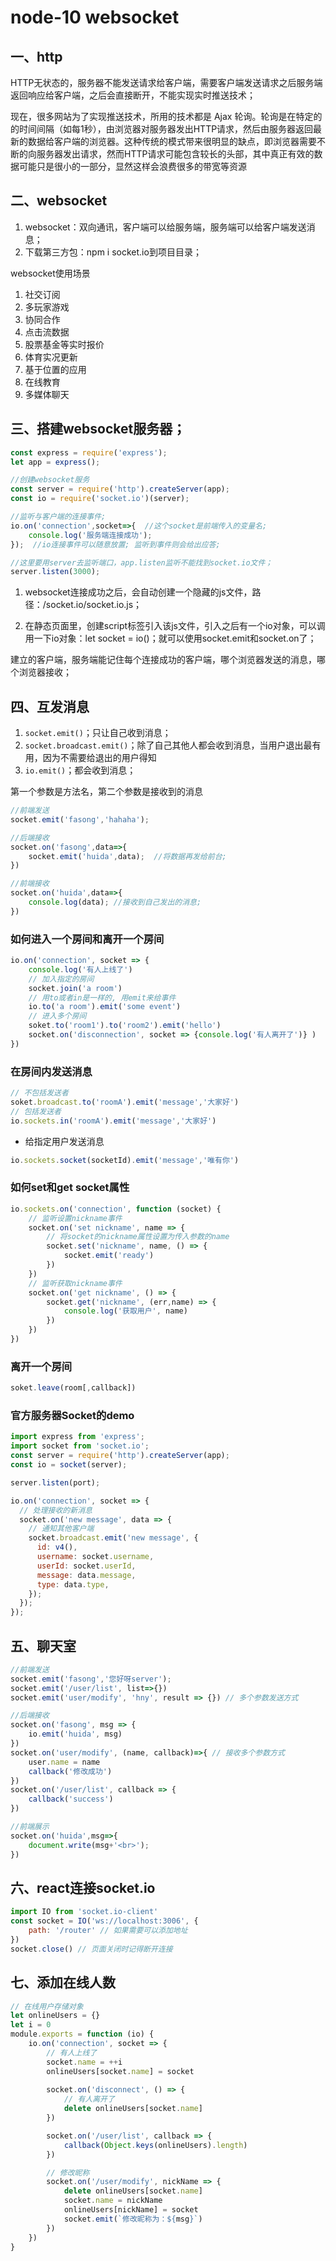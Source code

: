 # node-10 websocket
## 一、http
HTTP无状态的，服务器不能发送请求给客户端，需要客户端发送请求之后服务端返回响应给客户端，之后会直接断开，不能实现实时推送技术；

现在，很多网站为了实现推送技术，所用的技术都是 Ajax 轮询。轮询是在特定的的时间间隔（如每1秒），由浏览器对服务器发出HTTP请求，然后由服务器返回最新的数据给客户端的浏览器。这种传统的模式带来很明显的缺点，即浏览器需要不断的向服务器发出请求，然而HTTP请求可能包含较长的头部，其中真正有效的数据可能只是很小的一部分，显然这样会浪费很多的带宽等资源


## 二、websocket
1. websocket：双向通讯，客户端可以给服务端，服务端可以给客户端发送消息；
2. 下载第三方包：npm i socket.io到项目目录；



websocket使用场景

1. 社交订阅
2. 多玩家游戏
3. 协同合作
4. 点击流数据
5. 股票基金等实时报价
6. 体育实况更新
7. 基于位置的应用
8. 在线教育
9. 多媒体聊天



## 三、搭建websocket服务器；

```js
const express = require('express');
let app = express();

//创建websocket服务
const server = require('http').createServer(app);
const io = require('socket.io')(server);

//监听与客户端的连接事件;
io.on('connection',socket=>{  //这个socket是前端传入的变量名;
    console.log('服务端连接成功');
});  //io连接事件可以随意放置; 监听到事件则会给出应答;

//这里要用server去监听端口，app.listen监听不能找到socket.io文件；
server.listen(3000);
```
1. websocket连接成功之后，会自动创建一个隐藏的js文件，路径：/socket.io/socket.io.js；

2. 在静态页面里，创建script标签引入该js文件，引入之后有一个io对象，可以调用一下io对象：let socket = io()；就可以使用socket.emit和socket.on了；

建立的客户端，服务端能记住每个连接成功的客户端，哪个浏览器发送的消息，哪个浏览器接收；



## 四、互发消息
1. `socket.emit()`；只让自己收到消息；
2. `socket.broadcast.emit()`；除了自己其他人都会收到消息，当用户退出最有用，因为不需要给退出的用户得知
3. `io.emit()`；都会收到消息；

第一个参数是方法名，第二个参数是接收到的消息

```js
//前端发送
socket.emit('fasong','hahaha');

//后端接收
socket.on('fasong',data=>{
    socket.emit('huida',data);  //将数据再发给前台;
})

//前端接收
socket.on('huida',data=>{
    console.log(data); //接收到自己发出的消息;
})
```
### 如何进入一个房间和离开一个房间
```js
io.on('connection', socket => {
    console.log('有人上线了')
    // 加入指定的房间
    socket.join('a room')
    // 用to或者in是一样的, 用emit来给事件
    io.to('a room').emit('some event')
    // 进入多个房间
    soket.to('room1').to('room2').emit('hello')
    socket.on('disconnection', socket => {console.log('有人离开了')} )
})
```

### 在房间内发送消息
```js
// 不包括发送者
soket.broadcast.to('roomA').emit('message','大家好')
// 包括发送者
io.sockets.in('roomA').emit('message','大家好')
```
* 给指定用户发送消息
```js
io.sockets.socket(socketId).emit('message','唯有你')
```

### 如何set和get    socket属性
```js
io.sockets.on('connection', function (socket) {
    // 监听设置nickname事件
    socket.on('set nickname', name => {
        // 将socket的nickname属性设置为传入参数的name
        socket.set('nickname', name, () => {
            socket.emit('ready')
        })
    })
    // 监听获取nickname事件
    socket.on('get nickname', () => {
        socket.get('nickname', (err,name) => {
            console.log('获取用户', name)
        })
    })
})
```

### 离开一个房间
```js
soket.leave(room[,callback])
```



### 官方服务器Socket的demo

```js
import express from 'express';
import socket from 'socket.io';
const server = require('http').createServer(app);
const io = socket(server);

server.listen(port);

io.on('connection', socket => {
  // 处理接收的新消息
  socket.on('new message', data => {
    // 通知其他客户端
    socket.broadcast.emit('new message', {
      id: v4(),
      username: socket.username,
      userId: socket.userId,
      message: data.message,
      type: data.type,
    });
  });
});
```



## 五、聊天室

```js
//前端发送
socket.emit('fasong','您好呀server');
socket.emit('/user/list', list=>{})
socket.emit('user/modify', 'hny', result => {}) // 多个参数发送方式

//后端接收
socket.on('fasong', msg => {
    io.emit('huida', msg)
})
socket.on('user/modify', (name, callback)=>{ // 接收多个参数方式
    user.name = name
    callback('修改成功')
})
socket.on('/user/list', callback => {
    callback('success')
})

//前端展示
socket.on('huida',msg=>{
    document.write(msg+'<br>');
})
```



## 六、react连接socket.io

```js
import IO from 'socket.io-client'
const socket = IO('ws://localhost:3006', {
    path: '/router' // 如果需要可以添加地址
})
socket.close() // 页面关闭时记得断开连接
```



## 七、添加在线人数

```js
// 在线用户存储对象
let onlineUsers = {}
let i = 0
module.exports = function (io) {
    io.on('connection', socket => {
        // 有人上线了
        socket.name = ++i
        onlineUsers[socket.name] = socket
        
        socket.on('disconnect', () => {
            // 有人离开了
            delete onlineUsers[socket.name]
        })

        socket.on('/user/list', callback => {
            callback(Object.keys(onlineUsers).length)
        })

        // 修改昵称
        socket.on('/user/modify', nickName => {
            delete onlineUsers[socket.name]
            socket.name = nickName
            onlineUsers[nickName] = socket
            socket.emit(`修改昵称为：${msg}`)
        })
    })
}
```
